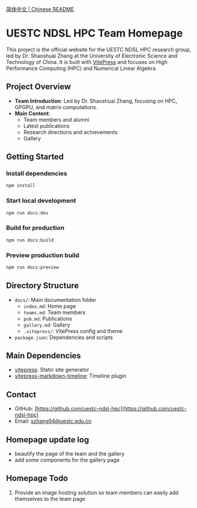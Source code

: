 [简体中文 | Chinese README](./README_zh.md)

# UESTC NDSL HPC Team Homepage

This project is the official website for the UESTC NDSL HPC research group, led by Dr. Shaoshuai Zhang at the University of Electronic Science and Technology of China. It is built with [VitePress](https://vitepress.dev/) and focuses on High Performance Computing (HPC) and Numerical Linear Algebra.

## Project Overview

- **Team Introduction**: Led by Dr. Shaoshuai Zhang, focusing on HPC, GPGPU, and matrix computations.
- **Main Content**:
  - Team members and alumni
  - Latest publications
  - Research directions and achievements
  - Gallery

## Getting Started

### Install dependencies

```bash
npm install
```

### Start local development

```bash
npm run docs:dev
```

### Build for production

```bash
npm run docs:build
```

### Preview production build

```bash
npm run docs:preview
```

## Directory Structure

- `docs/`: Main documentation folder
  - `index.md`: Home page
  - `teams.md`: Team members
  - `pub.md`: Publications
  - `gallery.md`: Gallery
  - `.vitepress/`: VitePress config and theme
- `package.json`: Dependencies and scripts

## Main Dependencies

- [vitepress](https://vitepress.dev/): Static site generator
- [vitepress-markdown-timeline](https://www.npmjs.com/package/vitepress-markdown-timeline): Timeline plugin

## Contact

- GitHub: [https://github.com/uestc-ndsl-hpc](https://github.com/uestc-ndsl-hpc)
- Email: szhang94@uestc.edu.cn

## Homepage update log

- beautify the page of the team and the gallery
- add some components for the gallery page

## Homepage Todo

1. Provide an image hosting solution so team members can easily add themselves to the team page